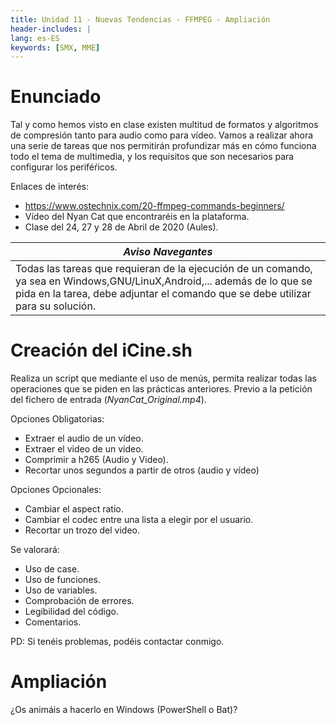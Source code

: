 ```yaml
---
title: Unidad 11 - Nuevas Tendencias - FFMPEG - Ampliación
header-includes: |
lang: es-ES
keywords: [SMX, MME]
---
```


# Enunciado

Tal y como hemos visto en clase existen multitud de formatos y algoritmos de compresión tanto para audio como para vídeo. Vamos a realizar ahora una serie de tareas que nos permitirán profundizar más en cómo funciona todo el tema de multimedia, y los requisitos que son necesarios para configurar los periféŕicos.

Enlaces de interés:

* https://www.ostechnix.com/20-ffmpeg-commands-beginners/
* Vídeo del Nyan Cat que encontraréis en la plataforma.
* Clase del 24, 27 y 28 de Abril de 2020 (Aules).

|*Aviso Navegantes*|
|------------------|
| Todas las tareas que requieran de la ejecución de un comando, ya sea en Windows,GNU/LinuX,Android,... además de lo que se pida en la tarea, debe adjuntar el comando que se debe utilizar para su solución.|

# Creación del iCine.sh

Realiza un script que mediante el uso de menús, permita realizar todas las operaciones que se piden en las prácticas anteriores. Previo a la petición del fichero de entrada (*NyanCat_Original.mp4*).

Opciones Obligatorias:

* Extraer el audio de un vídeo.
* Extraer el video de un vídeo.
* Comprimir a h265 (Audio y Video).
* Recortar unos segundos a partir de otros (audio y vídeo)

Opciones Opcionales:

* Cambiar el aspect ratio.
* Cambiar el codec entre una lista a elegir por el usuario.
* Recortar un trozo del video.

Se valorará:

* Uso de case.
* Uso de funciones.
* Uso de variables.
* Comprobación de errores.
* Legibilidad del código.
* Comentarios.

PD: Si tenéis problemas, podéis contactar conmigo.

# Ampliación

¿Os animáis a hacerlo en Windows (PowerShell o Bat)?


